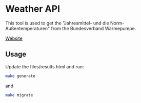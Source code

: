 # Weather API

This tool is used to get the "Jahresmittel- und die Norm-Außentemperaturen" from the Bundesverband Wärmepumpe. 

[Website](https://www.waermepumpe.de/normen-technik/klimakarte/)


## Usage

Update the files/results.html and run:

```bash
make generate
```

and
```bash
make migrate
```
